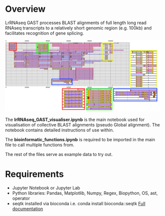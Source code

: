 # Overview
LrRNAseq GAST processes BLAST alignments of full length long read RNAseq transcripts to a relatively short genomic region (e.g. 100kb) and facilitates recognition of gene splicing.

![Screenshot](318A10_cov25_wORFs_wSynteny_wSpacing_wSplicing_normal_intron_filter_highlights2.png)

The **lrRNAseq_GAST_visualiser.ipynb** is the main notebook used for visualisation of collective BLAST alignments (pseudo Global alignment). The notebook contains detailed instructions of use within.

The **bioinformatic_functions.ipynb** is required to be imported in the main file to call multiple functions from.

The rest of the files serve as example data to try out.

# Requirements
- Jupyter Notebook or Jupyter Lab
- Python libraries: Pandas, Matplotlib, Numpy, Regex, Biopython, OS, ast, operator
- seqtk installed via bioconda i.e. conda install bioconda::seqtk
[Full documentation](Docs/overview.md)


<br />

